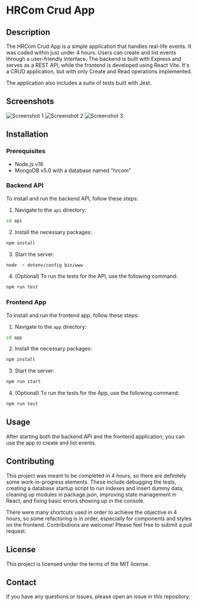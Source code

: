 # HRCom Crud App

## Description

The HRCom Crud App is a simple application that handles real-life events. It was coded within just under 4 hours. Users can create and list events through a user-friendly interface. The backend is built with Express and serves as a REST API, while the frontend is developed using React Vite. It's a CRUD application, but with only Create and Read operations implemented.

The application also includes a suite of tests built with Jest.

## Screenshots

![Screenshot 1](./images-example/home.png)
![Screenshot 2](./images-example/create-event.png)
![Screenshot 3](./images-example/events.png)

## Installation

### Prerequisites

- Node.js v16
- MongoDB v5.0 with a database named "hrcom"

### Backend API

To install and run the backend API, follow these steps:

1. Navigate to the `api` directory:
```bash
cd api
```
2. Install the necessary packages:
```bash
npm install
```
3. Start the server:
```bash
node -r dotenv/config bin/www
```
4. (Optional) To run the tests for the API, use the following command:
```bash
npm run test
```

### Frontend App

To install and run the frontend app, follow these steps:

1. Navigate to the `app` directory:
```bash
cd app
```
2. Install the necessary packages:
```bash
npm install
```
3. Start the server:
```bash
npm run start
```
4. (Optional) To run the tests for the App, use the following command:
```bash
npm run test
```
## Usage

After starting both the backend API and the frontend application, you can use the app to create and list events.

## Contributing

This project was meant to be completed in 4 hours, so there are definitely some work-in-progress elements. These include debugging the tests, creating a database startup script to run indexes and insert dummy data, cleaning up modules in package.json, improving state management in React, and fixing basic errors showing up in the console.

There were many shortcuts used in order to achieve the objective in 4 hours, so some refactoring is in order, especially for components and styles on the frontend. Contributions are welcome! Please feel free to submit a pull request.

## License

This project is licensed under the terms of the MIT license.

## Contact

If you have any questions or issues, please open an issue in this repository.
